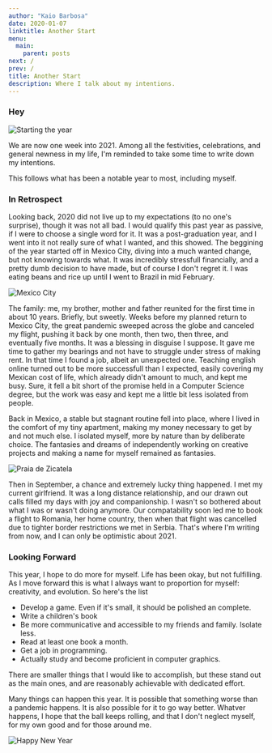 ```yaml
---
author: "Kaio Barbosa"
date: 2020-01-07
linktitle: Another Start
menu:
  main:
    parent: posts
next: /
prev: /
title: Another Start
description: Where I talk about my intentions.
---
```



### **Hey**
![Starting the year](https://lh3.googleusercontent.com/dxhT0lgM-YSTjwXkxXRceqe3KUP1_T803Jx8Ye86jtUYoKZf_GqlJp6DE1iK3DcDBpbmmthe95KdlLkW1COXscxqf_z1hhXpztDIrMJcFlKurqDT1DYhC6BIKpsWWuuOdzVZpMcMLyJonW1oO2o8YAayPVCfQQ7_g-meb3D_gwAMsg03b7jnM9bgqvHF-SiCqLLRGHYu-gtRKyi885qR7pzEYmnlbCSgG-ZXEuB9yO7FX39O1dBSNM2rCyNeuqR1MyhNCx9ubj1Zw6kmcXdoALW-GhnVcc0-E63OYRJ8atl-Y9kT64rgRVZwyADeFzNuHlPcJwsSBmVpkoG2h8GJnDeUAUvWK51ZdnpP7H4ey3iR8wJnUVFjA2jBj2okk6fZQBAuwRhug0lZh_ITZ0OLrHhA-9jv48yyIXA3_7pHc9omgwEP4itjF_I-qBS_cHPzAgt-moZpyzqkrkkKFtxcubyt2mpoXzaRkmU6pU4tmTP-XU8lSdIs7Fk-1MxSEvvhZvdIOuX8OoWs3wrvE3S4c4Ltq5oMaT1habm-n4YGe49t4IhDQM29mPeZGoajAgmgZYxutTBsNFYs7d48iXYvN058LVU18WlA92cheHGTiTejUJ3m5Z-yaTzoJqpM-Z1UrIrRn8eMB31EGK3shuJMpXti1BShoKSSd7Pg2MeZ5uUOnJ2fCYSBCfgGZhub=w1741-h978-no?authuser=0)

We are now one week into 2021. Among all the festivities, celebrations, and general newness in my life, I'm reminded to take some time to write down my intentions. 

This follows what has been a notable year to most, including myself.

### In Retrospect
Looking back, 2020 did not live up to my expectations (to no one's surprise), though it was not all bad. I would qualify this past year as passive, if I were to choose a single word for it. It was a post-graduation year, and I went into it not really sure of what I wanted, and this showed. The beggining of the year started off in Mexico City, diving into a much wanted change, but not knowing towards what. It was incredibly stressfull financially, and a pretty dumb decision to have made, but of course I don't regret it. I was eating beans and rice up until I went to Brazil in mid February.


![Mexico City](https://lh3.googleusercontent.com/_0VXbFpMotwpfKmiK7A7Exmr3928Sw0Wk5-Hv5TL8N5oAFhsLtrFul6EODtlR12nzrVZe_y0CDY8QS_IVgPtwF7cEESPeOiIvPYrvv911UiXUvBt100x-i6o1uT9mxi1cJ2DvSHijctIggoAuwxiILIrW6Xp9oLe7eX84sBh0Z8JxojoSSkY34uNF0U4Qfp3o_tbn5zw6LYHibjdPCHLd5Uq2N233b0Ic0y0zWncVrM9kCuG58RknPS6IhAXdpUN_1kPGeXToWeX4I-rLJzx3d9OUqX8kid43zv6l6yOeqYlsyT-nQh1goh3pEWINmC-UUYQDrks7j7eqIo1hSwUEB_0FytRDvAV5NxtHwmXQ0Y-dw_FVh1yVZ_X3qakYrrRxefTSsUpzo-1v6OsUVclh9nW2IBJeLCnH78DyIpR_-PAgI3OvftFmmqZOI0yERj-loqVyxE7c90DYnDdtkEmsftGa-93OwGOhH4-3q-o-MwNo23A95ssIEyug4HCWkeV_avGJY0finsSkwioPmLRjSWgP5GM1fH1o6OMdc3Ijy21FFoUyK3pJp1clGKsbDYs7KyHun4siAO-TcexY4z6pEw_5JJ_UBt94A7akLMrfbs9RFCN7rozJQHERMtzNiqiFEHAxnnCPam6OkFY1Z7HDr3DmuBIjNz6-kZvseY7QOPEnH2emea62HBLmgX9=w1741-h978-no?authuser=0)


The family: me, my brother, mother and father reunited for the first time in about 10 years. Briefly, but sweetly. Weeks before my planned return to Mexico City, the great pandemic sweeped across the globe and canceled my flight, pushing it back by one month, then two, then three, and eventually five months. It was a blessing in disguise I suppose. It gave me time to gather my bearings and not have to struggle under stress of making rent. In that time I found a job, albeit an unexpected one. Teaching english online turned out to be more successfull than I expected, easily covering my Mexican cost of life, which already didn't amount to much, and kept me busy. Sure, it fell a bit short of the promise held in a Computer Science degree, but the work was easy and kept me a little bit less isolated from people.


Back in Mexico, a stable but stagnant routine fell into place, where I lived in the comfort of my tiny apartment, making my money necessary to get by and not much else. I isolated myself, more by nature than by deliberate choice. The fantasies and dreams of independently working on creative projects and making a name for myself remained as fantasies.

![Praia de Zicatela](https://lh3.googleusercontent.com/iXvm0JqNJeDfQmH4wdldlb9Z0sIpVn13feiTT8ggVR70ow0yhUn7HVkawvpc0bCHodRAIbuSsJHHMqZxA_xE3fW6_350BXJKky2nWcqHi3skFnJbHGyX29GXSRC04ZwKo9VEaCRo8N6Wm-ZfL9uXKRwnhRzzMQ1wVt-XnUxnEZ-uVBpDr1jotETqXQluZnhzcas6Nvi8EltTZIr_Tt6GT_U85nPoSxtmTOaENNoTFr32az4eHWGFhcWUJEPfzy9X7bWv3yI3qoQXi1djaVfiBuUkrhq-H-kTMihdh0t9Ow1RMTbVhMZgeZgY_eywqnftJFWcOwpQfo2A9pJrZA9l0EgII5c1yfbPejjy6huY2JyB3KnzlU9hjAN6m6Rqd7hMNTh6MuujEJtWOVda6wLqlb5AeMSt_aRaytB-bIs3v4IaTqLfW7OsktFsSwSVMuebJpGgMJkty4kHLJKu-jjWieGuCTLr6dfbJaXF6COGv9GHBc8RMr8RUZDd5BCDNqlIG7TZm7sj6gqr70raIkg4hyjUljxm7UwEhYFvMaB9pUanicaQeErWE-YXkEApzOaPOd96APpuKmD5Nzmqy2qavxJuoEDhV1ojsEFpQ6rv5qITHsIh4jaymFKc4ZCNlzMQYjS-c0RQIp9sizBfpwZPk82qAhL2mgkpPMyi1psquqx7iL39K5Nr_vQlscYC=w1741-h978-no?authuser=0)

Then in September, a chance and extremely lucky thing happened. I met my current girlfriend. It was a long distance relationship, and our drawn out calls filled my days with joy and companionship. I wasn't so bothered about what I was or wasn't doing anymore. Our compatability soon led me to book a flight to Romania, her home country, then when that flight was cancelled due to tighter border restrictions we met in Serbia. That's where I'm writing from now, and I can only be optimistic about 2021.

### Looking Forward
This year, I hope to do more for myself. Life has been okay, but not fulfilling. As I move forward this is what I always want to proportion for myself: creativity, and evolution.
So here's the list
* Develop a game. Even if it's small, it should be polished an complete.
* Write a children's book
* Be more communicative and accessible to my friends and family. Isolate less.
* Read at least one book a month.
* Get a job in programming. 
* Actually study and become proficient in computer graphics.

There are smaller things that I would like to accomplish, but these stand out as the main ones, and are reasonably achievable with dedicated effort.


Many things can happen this year. It is possible that something worse than a pandemic happens. It is also possible for it to go way better. Whatver happens, I hope that the ball keeps rolling, and that I don't neglect myself, for my own good and for those around me. 

![Happy New Year](https://lh3.google.com/pw/ACtC-3dWXnF6n4OrWvdtmN8yblY71oVmWZey28m-BtaKDYHiCEhcd8tWylDu983iH89J77gmsm8nfVmHfKX-J2If4tX_xA00uw=w632-h469-no?authuser=0)